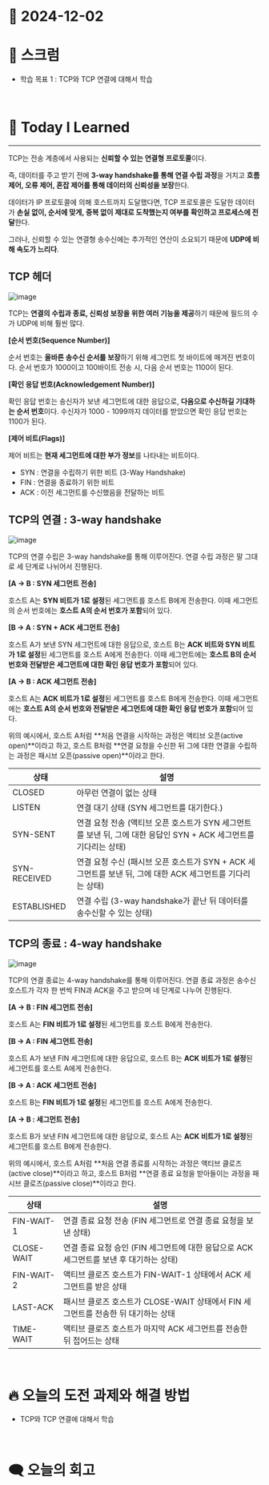 # 📆 2024-12-02

# 🔔 스크럼

- 학습 목표 1 : TCP와 TCP 연결에 대해서 학습

<br/>

# 🚀 Today I Learned


---


TCP는 전송 계층에서 사용되는 **신뢰할 수 있는 연결형 프로토콜**이다. 

즉, 데이터를 주고 받기 전에 **3-way handshake를 통해 연결 수립 과정**을 거치고 **흐름 제어, 오류 제어, 혼잡 제어를 통해 데이터의 신뢰성을 보장**한다.

데이터가 IP 프로토콜에 의해 호스트까지 도달했다면, TCP 프로토콜은 도달한 데이터가 **손실 없이, 순서에 맞게, 중복 없이 제대로 도착했는지 여부를 확인하고 프로세스에 전달**한다.

그러나, 신뢰할 수 있는 연결형 송수신에는 추가적인 연산이 소요되기 때문에 **UDP에 비해 속도가 느리다**.


## TCP 헤더

![image](https://github.com/user-attachments/assets/989546d3-0019-4f43-bfda-5f7cfacf335a)


TCP는 **연결의 수립과 종료, 신뢰성 보장을 위한 여러 기능을 제공**하기 때문에 필드의 수가 UDP에 비해 훨씬 많다.

**[순서 번호(Sequence Number)]**

순서 번호는 **올바른 송수신 순서를 보장**하기 위해 세그먼트 첫 바이트에 매겨진 번호이다. 순서 번호가 1000이고 100바이트 전송 시, 다음 순서 번호는 1100이 된다.

**[확인 응답 번호(Acknowledgement Number)]**

확인 응답 번호는 송신자가 보낸 세그먼트에 대한 응답으로, **다음으로 수신하길 기대하는 순서 번호**이다. 수신자가 1000 - 1099까지 데이터를 받았으면 확인 응답 번호는 1100가 된다.

**[제어 비트(Flags)]**

제어 비트는 **현재 세그먼트에 대한 부가 정보**를 나타내는 비트이다.
- SYN : 연결을 수립하기 위한 비트 (3-Way Handshake)
- FIN : 연결을 종료하기 위한 비트
- ACK : 이전 세그먼트를 수신했음을 전달하는 비트


## TCP의 연결 : 3-way handshake

![image](https://github.com/user-attachments/assets/ed2d12e2-c805-4a39-81b6-f9766bd7a8fe)

TCP의 연결 수립은 3-way handshake를 통해 이루어진다. 연결 수립 과정은 말 그대로 세 단계로 나뉘어서 진행된다.

**[A → B : SYN 세그먼트 전송]**

호스트 A는 **SYN 비트가 1로 설정**된 세그먼트를 호스트 B에게 전송한다. 이때 세그먼트의 순서 번호에는 **호스트 A의 순서 번호가 포함**되어 있다.

**[B → A : SYN + ACK 세그먼트 전송]**

호스트 A가 보낸 SYN 세그먼트에 대한 응답으로, 호스트 B는 **ACK 비트와 SYN 비트가 1로 설정**된 세그먼트를 호스트 A에게 전송한다. 이때 세그먼트에는 **호스트 B의 순서 번호와 전달받은 세그먼트에 대한 확인 응답 번호가 포함**되어 있다.

**[A → B : ACK 세그먼트 전송]**

호스트 A는 **ACK 비트가 1로 설정**된 세그먼트를 호스트 B에게 전송한다. 이때 세그먼트에는 **호스트 A의 순서 번호와 전달받은 세그먼트에 대한 확인 응답 번호가 포함**되어 있다.

위의 예시에서, 호스트 A처럼 **처음 연결을 시작하는 과정은 액티브 오픈(active open)**이라고 하고, 호스트 B처럼 **연결 요청을 수신한 뒤 그에 대한 연결을 수립하는 과정은 패시브 오픈(passive open)**이라고 한다.


| 상태 | 설명 |
| --- | --- |
| CLOSED | 아무런 연결이 없는 상태 |
| LISTEN | 연결 대기 상태 (SYN 세그먼트를 대기한다.) |
| SYN-SENT | 연결 요청 전송 (액티브 오픈 호스트가 SYN 세그먼트를 보낸 뒤, 그에 대한 응답인 SYN + ACK 세그먼트를 기다리는 상태) |
| SYN-RECEIVED | 연결 요청 수신 (패시브 오픈 호스트가 SYN + ACK 세그먼트를 보낸 뒤, 그에 대한 ACK 세그먼트를 기다리는 상태) |
| ESTABLISHED | 연결 수립 (3-way handshake가 끝난 뒤 데이터를 송수신할 수 있는 상태) |

## TCP의 종료 : 4-way handshake

![image](https://github.com/user-attachments/assets/ef7e6d8c-3ea2-4468-a806-a75795d793af)

TCP의 연결 종료는 4-way handshake를 통해 이루어진다. 연결 종료 과정은 송수신 호스트가 각자 한 번씩 FIN과 ACK을 주고 받으며 네 단계로 나누어 진행된다.

**[A → B : FIN 세그먼트 전송]**

호스트 A는 **FIN 비트가 1로 설정**된 세그먼트를 호스트 B에게 전송한다. 

**[B → A : FIN 세그먼트 전송]**

호스트 A가 보낸 FIN 세그먼트에 대한 응답으로, 호스트 B는 **ACK 비트가 1로 설정**된 세그먼트를 호스트 A에게 전송한다.

**[B → A : ACK 세그먼트 전송]**

호스트 B는 **FIN 비트가 1로 설정**된 세그먼트를 호스트 A에게 전송한다.

**[A → B : 세그먼트 전송]**

호스트 B가 보낸 FIN 세그먼트에 대한 응답으로, 호스트 A는 **ACK 비트가 1로 설정**된 세그먼트를 호스트 B에게 전송한다. 

위의 예시에서, 호스트 A처럼 **처음 연결 종료를 시작하는 과정은 액티브 클로즈(active close)**이라고 하고, 호스트 B처럼 **연결 종료 요청을 받아들이는 과정을 패시브 클로즈(passive close)**이라고 한다.

| 상태 | 설명 |
| --- | --- |
| FIN-WAIT-1 | 연결 종료 요청 전송 (FIN 세그먼트로 연결 종료 요청을 보낸 상태) |
| CLOSE-WAIT | 연결 종료 요청 승인 (FIN 세그먼트에 대한 응답으로 ACK 세그먼트를 보낸 후 대기하는 상태) |
| FIN-WAIT-2 | 액티브 클로즈 호스트가 FIN-WAIT-1 상태에서 ACK 세그먼트를 받은 상태 |
| LAST-ACK | 패시브 클로즈 호스트가 CLOSE-WAIT 상태에서 FIN 세그먼트를 전송한 뒤 대기하는 상태 |
| TIME-WAIT | 액티브 클로즈 호스트가 마지막 ACK 세그먼트를 전송한 뒤 접어드는 상태 |

<br/>

# 🔥 오늘의 도전 과제와 해결 방법

- TCP와 TCP 연결에 대해서 학습

<br/>

# 🗨️ 오늘의 회고



<!--
- 오늘의 학습 경험에 대한 자유로운 생각이나 느낀 점을 기록합니다.
- 성공적인 점, 개선해야 할 점, 새롭게 시도하고 싶은 방법 등을 포함할 수 있습니다.-->

